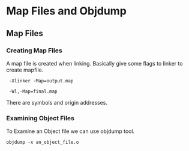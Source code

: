 # Map Files and Objdump
## Map Files
### Creating Map Files
A map file is created when linking. Basically give some flags to linker to create mapfile.
```shell
 -Xlinker -Map=output.map 
```
```Shell
 -Wl,-Map=final.map 
```
There are symbols and origin addresses.
### Examining Object Files
To Examine an Object file we can use objdump tool.
```shell
objdump -x an_object_file.o
```
